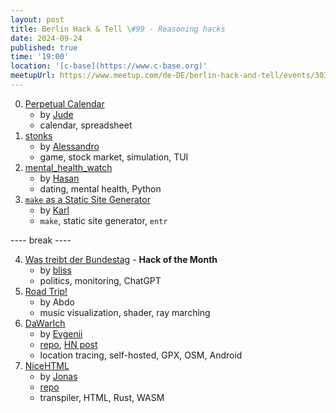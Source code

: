 ```yaml
---
layout: post
title: Berlin Hack & Tell \#99 - Reasoning hacks
date: 2024-09-24
published: true
time: '19:00'
location: '[c-base](https://www.c-base.org)'
meetupUrl: https://www.meetup.com/de-DE/berlin-hack-and-tell/events/303486686
---
```



0. [Perpetual Calendar](https://github.com/Sir-Jude/Perpetual-calendar)
    - by [Jude](https://www.linkedin.com/in/giulio-arpaia-5b19b8149)
    - calendar, spreadsheet
1. [stonks](https://github.com/ricott1/stonks)
    - by [Alessandro](https://github.com/ricott1)
    - game, stock market, simulation, TUI
2. [mental_health_watch](https://github.com/HasanShaukat/mental_health_watch)
    - by [Hasan](https://github.com/HasanShaukat)
    - dating, mental health, Python
3. [`make` as a Static Site Generator](https://www.karl.berlin/static-site.html)
    - by [Karl](https://www.karl.berlin)
    - `make`, static site generator, `entr`

---- break ----

4. [Was treibt der Bundestag](https://github.com/orgs/Bliss-e-V/was_treibt_der_bundestag) - **Hack of the Month**
    - by [bliss](https://github.com/orgs/Bliss-e-V)
    - politics, monitoring, ChatGPT
5. [Road Trip!](http://abd.ooo/road-trip)
    - by Abdo
    - music visualization, shader, ray marching
6. [DaWarIch](https://dawarich.app/)
    - by [Evgenii](https://frey.today/)
    - [repo](https://github.com/Freika/dawarich), [HN post](https://news.ycombinator.com/item?id=41424373)
    - location tracing, self-hosted, GPX, OSM, Android
7. [NiceHTML](https://jonasloos.github.io/NiceHTML/)
    - by [Jonas](https://jloos.de/)
    - [repo](https://github.com/JonasLoos/NiceHTML)
    - transpiler, HTML, Rust, WASM

